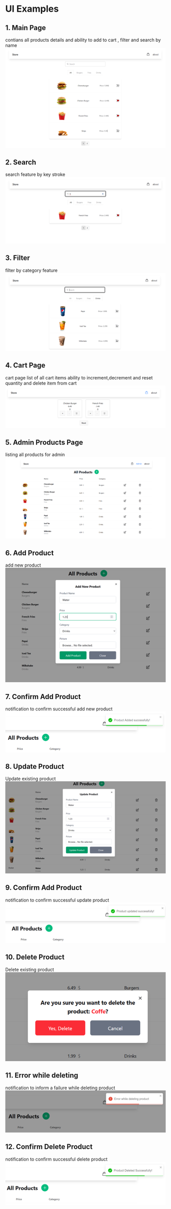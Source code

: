 # UI Examples

## 1. Main Page 
contians all products details and ability to add to cart , filter and search by name
![Main Page](public/screenshots/all.png)

## 2. Search
search feature by key stroke
![Search](public/screenshots/search.png)

## 3. Filter
filter by category feature
![Filter](public/screenshots/filter.png)

## 4. Cart Page 
cart page list of all cart items ability to increment,decrement and reset quantity and delete item from cart 
![Cart](public/screenshots/cart.png)

## 5. Admin Products Page
listing all products for admin 
![Admin/Products](public/screenshots/products.png)

## 6. Add Product
add new product
![Add Product](public/screenshots/add.png)

## 7. Confirm Add Product
notification to confirm successful add new product
![Confirm Add Product](public/screenshots/confirm-add.png)

## 8. Update Product
Update existing product
![Update Product](public/screenshots/update.png)

## 9. Confirm Add Product
notification to confirm successful update product
![Confirm update Product](public/screenshots/confirm-update.png)

## 10. Delete Product
Delete existing product
![Delete Product](public/screenshots/delete.png)

## 11. Error while deleting
notification to inform a failure while deleting product
![Delete Product Error](public/screenshots/delete-error.png)

## 12. Confirm Delete Product
notification to confirm successful delete product
![Confirm delete Product](public/screenshots/confirm-delete.png)


